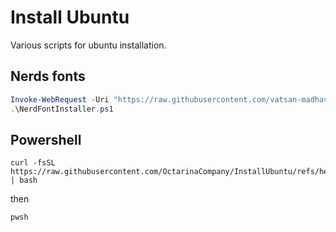 # Install Ubuntu
Various scripts for ubuntu installation.

## Nerds fonts

```powershell
Invoke-WebRequest -Uri "https://raw.githubusercontent.com/vatsan-madhavan/NerdFontInstaller/main/NerdFontInstaller.ps1" -OutFile "NerdFontInstaller.ps1"
.\NerdFontInstaller.ps1
```

## Powershell
```
curl -fsSL https://raw.githubusercontent.com/OctarinaCompany/InstallUbuntu/refs/heads/main/scripts/install_powershell.sh | bash
```

then 

```
pwsh
```

